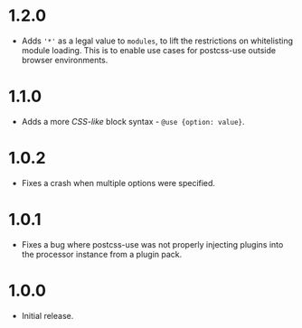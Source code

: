 # 1.2.0

* Adds `'*'` as a legal value to `modules`, to lift the restrictions on
  whitelisting module loading. This is to enable use cases for postcss-use
  outside browser environments.

# 1.1.0

* Adds a more *CSS-like* block syntax - `@use {option: value}`.

# 1.0.2

* Fixes a crash when multiple options were specified.

# 1.0.1

* Fixes a bug where postcss-use was not properly injecting plugins into the
  processor instance from a plugin pack.

# 1.0.0

* Initial release.
